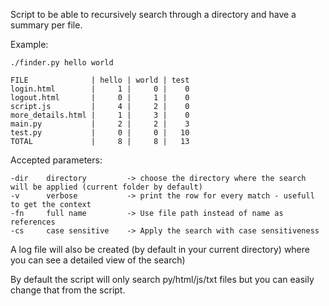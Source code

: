 Script to be able to recursively search through a directory and have a summary per file.

Example:
```
./finder.py hello world

FILE              | hello | world | test
login.html        |     1 |     0 |    0
logout.html       |     0 |     1 |    0
script.js         |     4 |     2 |    0
more_details.html |     1 |     3 |    0
main.py           |     2 |     2 |    3
test.py           |     0 |     0 |   10
TOTAL             |     8 |     8 |   13

```

Accepted parameters:
```
-dir    directory         -> choose the directory where the search will be applied (current folder by default)
-v      verbose           -> print the row for every match - usefull to get the context
-fn     full name         -> Use file path instead of name as references
-cs     case sensitive    -> Apply the search with case sensitiveness
```

A log file will also be created (by default in your current directory) where you can see a detailed view of the search)

By default the script will only search py/html/js/txt files but you can easily change that from the script.
